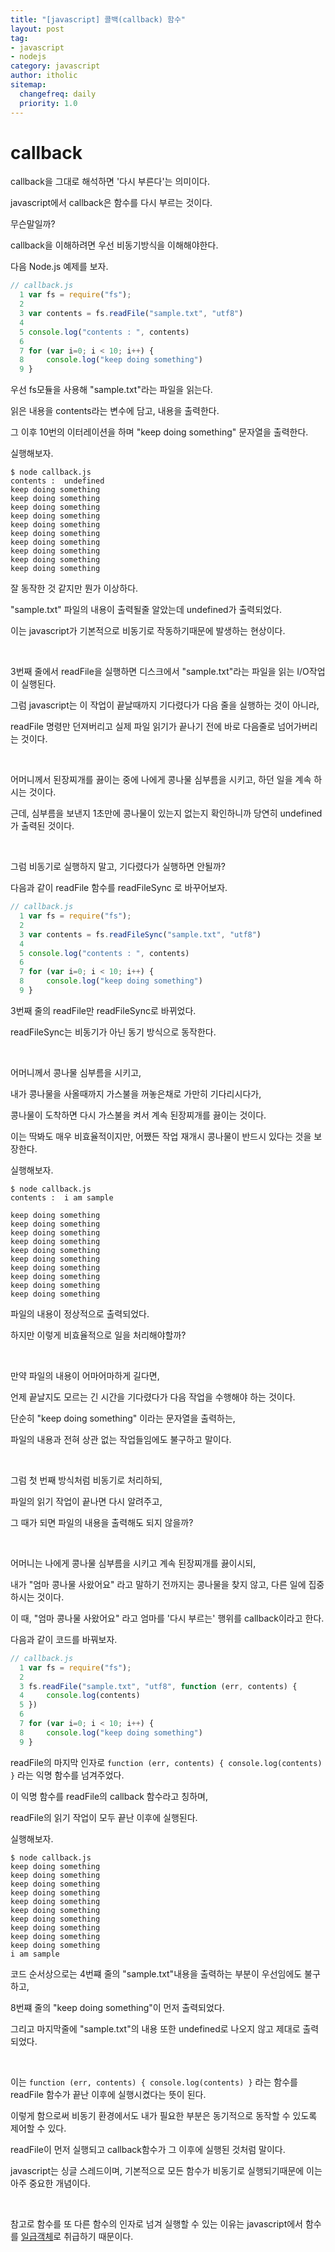 ```yaml
---
title: "[javascript] 콜백(callback) 함수"
layout: post
tag:
- javascript
- nodejs
category: javascript
author: itholic
sitemap:
  changefreq: daily
  priority: 1.0
---
```


# callback

callback을 그대로 해석하면 '다시 부른다'는 의미이다.

javascript에서 callback은 함수를 다시 부르는 것이다.

무슨말일까?

callback을 이해하려면 우선 비동기방식을 이해해야한다.

다음 Node.js 예제를 보자.

```js
// callback.js
  1 var fs = require("fs");
  2
  3 var contents = fs.readFile("sample.txt", "utf8")
  4
  5 console.log("contents : ", contents)
  6
  7 for (var i=0; i < 10; i++) {
  8     console.log("keep doing something")
  9 }
```

우선 fs모듈을 사용해 "sample.txt"라는 파일을 읽는다.

읽은 내용을 contents라는 변수에 담고, 내용을 출력한다.

그 이후 10번의 이터레이션을 하며 "keep doing something" 문자열을 출력한다.

실행해보자.

```
$ node callback.js
contents :  undefined
keep doing something
keep doing something
keep doing something
keep doing something
keep doing something
keep doing something
keep doing something
keep doing something
keep doing something
keep doing something
```

잘 동작한 것 같지만 뭔가 이상하다.

"sample.txt" 파일의 내용이 출력될줄 알았는데 undefined가 출력되었다.

이는 javascript가 기본적으로 비동기로 작동하기때문에 발생하는 현상이다.

<br/>

3번째 줄에서 readFile을 실행하면 디스크에서 "sample.txt"라는 파일을 읽는 I/O작업이 실행된다.

그럼 javascript는 이 작업이 끝날때까지 기다렸다가 다음 줄을 실행하는 것이 아니라,

readFile 명령만 던져버리고 실제 파일 읽기가 끝나기 전에 바로 다음줄로 넘어가버리는 것이다.

<br/>

어머니께서 된장찌개를 끓이는 중에 나에게 콩나물 심부름을 시키고, 하던 일을 계속 하시는 것이다.

근데, 심부름을 보낸지 1초만에 콩나물이 있는지 없는지 확인하니까 당연히 undefined가 출력된 것이다.

<br/>

그럼 비동기로 실행하지 말고, 기다렸다가 실행하면 안될까?

다음과 같이 readFile 함수를 readFileSync 로 바꾸어보자.

```js
// callback.js
  1 var fs = require("fs");
  2
  3 var contents = fs.readFileSync("sample.txt", "utf8")
  4
  5 console.log("contents : ", contents)
  6
  7 for (var i=0; i < 10; i++) {
  8     console.log("keep doing something")
  9 }
```

3번째 줄의 readFile만 readFileSync로 바뀌었다.

readFileSync는 비동기가 아닌 동기 방식으로 동작한다.

<br/>

어머니께서 콩나물 심부름을 시키고, 

내가 콩나물을 사올때까지 가스불을 꺼놓은채로 가만히 기다리시다가, 

콩나물이 도착하면 다시 가스불을 켜서 계속 된장찌개를 끓이는 것이다.

이는 딱봐도 매우 비효율적이지만, 어쨌든 작업 재개시 콩나물이 반드시 있다는 것을 보장한다.

실행해보자.

```
$ node callback.js
contents :  i am sample

keep doing something
keep doing something
keep doing something
keep doing something
keep doing something
keep doing something
keep doing something
keep doing something
keep doing something
keep doing something
```

파일의 내용이 정상적으로 출력되었다.

하지만 이렇게 비효율적으로 일을 처리해야할까?

<br/>

만약 파일의 내용이 어마어마하게 길다면, 

언제 끝날지도 모르는 긴 시간을 기다렸다가 다음 작업을 수행해야 하는 것이다.

단순히 "keep doing something" 이라는 문자열을 출력하는, 

파일의 내용과 전혀 상관 없는 작업들임에도 불구하고 말이다.

<br/>

그럼 첫 번째 방식처럼 비동기로 처리하되, 

파일의 읽기 작업이 끝나면 다시 알려주고,

그 때가 되면 파일의 내용을 출력해도 되지 않을까?

<br/>

어머니는 나에게 콩나물 심부름을 시키고 계속 된장찌개를 끓이시되,

내가 "엄마 콩나물 사왔어요" 라고 말하기 전까지는 콩나물을 찾지 않고, 다른 일에 집중하시는 것이다.

이 때, "엄마 콩나물 사왔어요" 라고 엄마를 '다시 부르는' 행위를 callback이라고 한다.

다음과 같이 코드를 바꿔보자.

```js
// callback.js
  1 var fs = require("fs");
  2
  3 fs.readFile("sample.txt", "utf8", function (err, contents) {
  4     console.log(contents)
  5 })
  6
  7 for (var i=0; i < 10; i++) {
  8     console.log("keep doing something")
  9 }
```

readFile의 마지막 인자로 `function (err, contents) { console.log(contents) }` 라는 익명 함수를 넘겨주었다.

이 익명 함수를 readFile의 callback 함수라고 칭하며,

readFile의 읽기 작업이 모두 끝난 이후에 실행된다.

실행해보자.

```
$ node callback.js
keep doing something
keep doing something
keep doing something
keep doing something
keep doing something
keep doing something
keep doing something
keep doing something
keep doing something
keep doing something
i am sample

```

코드 순서상으로는 4번쨰 줄의 "sample.txt"내용을 출력하는 부분이 우선임에도 불구하고,

8번쨰 줄의 "keep doing something"이 먼저 출력되었다.

그리고 마지막줄에 "sample.txt"의 내용 또한 undefined로 나오지 않고 제대로 출력되었다.

<br/>

이는 `function (err, contents) { console.log(contents) }` 라는 함수를 readFile 함수가 끝난 이후에 실행시켰다는 뜻이 된다.

이렇게 함으로써 비동기 환경에서도 내가 필요한 부분은 동기적으로 동작할 수 있도록 제어할 수 있다.

readFile이 먼저 실행되고 callback함수가 그 이후에 실행된 것처럼 말이다.

javascript는 싱글 스레드이며, 기본적으로 모든 함수가 비동기로 실행되기때문에 이는 아주 중요한 개념이다.

<br/>

참고로 함수를 또 다른 함수의 인자로 넘겨 실행할 수 있는 이유는 javascript에서 함수를 <a href="https://itholic.github.io/etc-first-class-citizen/" target="_blank">일급객체</a>로 취급하기 때문이다.

